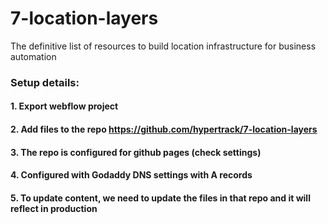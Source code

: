 # 7-location-layers
The definitive list of resources to build location infrastructure for business automation

### Setup details:

#### 1. Export webflow project
#### 2. Add files to the repo https://github.com/hypertrack/7-location-layers
#### 3. The repo is configured for github pages (check settings)
#### 4. Configured with Godaddy DNS settings with A records
#### 5. To update content, we need to update the files in that repo and it will reflect in production
